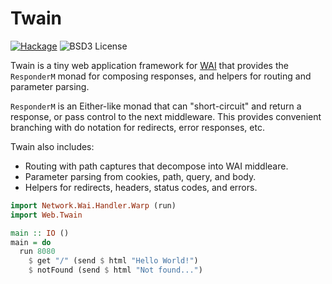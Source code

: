 # Twain

[![Hackage](https://img.shields.io/hackage/v/twain.svg?style=flat)](http://hackage.haskell.org/package/twain)
![BSD3 License](http://img.shields.io/badge/license-BSD3-brightgreen.svg)

Twain is a tiny web application framework for
[WAI](http://hackage.haskell.org/package/wai) that provides the `ResponderM`
monad for composing responses, and helpers for routing and parameter parsing.

`ResponderM` is an Either-like monad that can "short-circuit" and return a
response, or pass control to the next middleware. This provides convenient
branching with do notation for redirects, error responses, etc.

Twain also includes:

- Routing with path captures that decompose into WAI middleare.
- Parameter parsing from cookies, path, query, and body.
- Helpers for redirects, headers, status codes, and errors.

```haskell
import Network.Wai.Handler.Warp (run)
import Web.Twain

main :: IO ()
main = do
  run 8080
    $ get "/" (send $ html "Hello World!")
    $ notFound (send $ html "Not found...")
```
